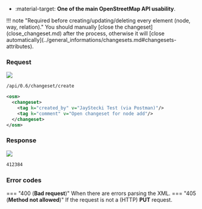 <div class="grid cards" markdown>

- :material-target: **One of the main OpenStreetMap API usability**.

</div>
<!--brak opisu-->
!!! note "Required before creating/updating/deleting every element (node, way, relation)."
    You should manually [close the changeset](close_changeset.md) after the process, otherwise it will [close automatically](../general_informations/changesets.md#changesets-attributes).

### Request

![](https://img.shields.io/badge/PUT-lightblue)

```
/api/0.6/changeset/create
```

``` xml title="changesetBody_example.xml"
<osm>
  <changeset>
    <tag k="created_by" v="JayStecki Test (via Postman)"/>
    <tag k="comment" v="Open changeset for node add"/>
  </changeset>
</osm>
```

### Response

![](https://img.shields.io/badge/Response-200%20OK-brightgreen)

``` xml title="changesetID_example.xml" linenums="1"
412384
```

### Error codes

=== "400 (**Bad request**)"
    When there are errors parsing the XML.
=== "405 (**Method not allowed**)"
    If the request is not a (HTTP) **PUT** request.<!--niepotrzebne pogrubienie-->